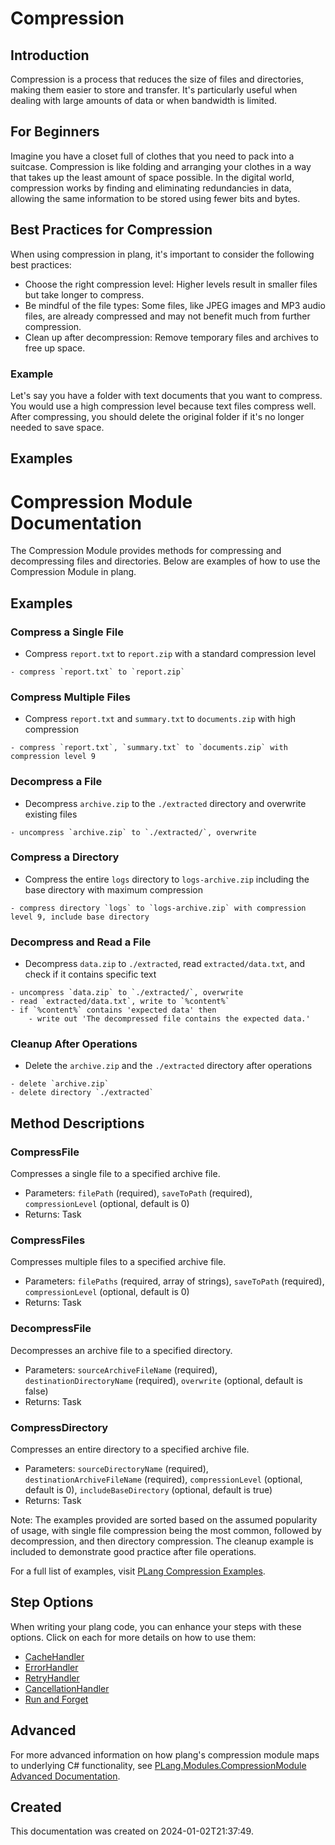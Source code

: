 
# Compression
## Introduction
Compression is a process that reduces the size of files and directories, making them easier to store and transfer. It's particularly useful when dealing with large amounts of data or when bandwidth is limited.

## For Beginners
Imagine you have a closet full of clothes that you need to pack into a suitcase. Compression is like folding and arranging your clothes in a way that takes up the least amount of space possible. In the digital world, compression works by finding and eliminating redundancies in data, allowing the same information to be stored using fewer bits and bytes.

## Best Practices for Compression
When using compression in plang, it's important to consider the following best practices:
- Choose the right compression level: Higher levels result in smaller files but take longer to compress.
- Be mindful of the file types: Some files, like JPEG images and MP3 audio files, are already compressed and may not benefit much from further compression.
- Clean up after decompression: Remove temporary files and archives to free up space.

### Example
Let's say you have a folder with text documents that you want to compress. You would use a high compression level because text files compress well. After compressing, you should delete the original folder if it's no longer needed to save space.

## Examples

# Compression Module Documentation

The Compression Module provides methods for compressing and decompressing files and directories. Below are examples of how to use the Compression Module in plang.

## Examples

### Compress a Single File
- Compress `report.txt` to `report.zip` with a standard compression level
```plang
- compress `report.txt` to `report.zip`
```

### Compress Multiple Files
- Compress `report.txt` and `summary.txt` to `documents.zip` with high compression
```plang
- compress `report.txt`, `summary.txt` to `documents.zip` with compression level 9
```

### Decompress a File
- Decompress `archive.zip` to the `./extracted` directory and overwrite existing files
```plang
- uncompress `archive.zip` to `./extracted/`, overwrite
```

### Compress a Directory
- Compress the entire `logs` directory to `logs-archive.zip` including the base directory with maximum compression
```plang
- compress directory `logs` to `logs-archive.zip` with compression level 9, include base directory
```

### Decompress and Read a File
- Decompress `data.zip` to `./extracted`, read `extracted/data.txt`, and check if it contains specific text
```plang
- uncompress `data.zip` to `./extracted/`, overwrite
- read `extracted/data.txt`, write to `%content%`
- if `%content%` contains 'expected data' then
    - write out 'The decompressed file contains the expected data.'
```

### Cleanup After Operations
- Delete the `archive.zip` and the `./extracted` directory after operations
```plang
- delete `archive.zip`
- delete directory `./extracted`
```

## Method Descriptions

### CompressFile
Compresses a single file to a specified archive file.
- Parameters: `filePath` (required), `saveToPath` (required), `compressionLevel` (optional, default is 0)
- Returns: Task

### CompressFiles
Compresses multiple files to a specified archive file.
- Parameters: `filePaths` (required, array of strings), `saveToPath` (required), `compressionLevel` (optional, default is 0)
- Returns: Task

### DecompressFile
Decompresses an archive file to a specified directory.
- Parameters: `sourceArchiveFileName` (required), `destinationDirectoryName` (required), `overwrite` (optional, default is false)
- Returns: Task

### CompressDirectory
Compresses an entire directory to a specified archive file.
- Parameters: `sourceDirectoryName` (required), `destinationArchiveFileName` (required), `compressionLevel` (optional, default is 0), `includeBaseDirectory` (optional, default is true)
- Returns: Task

Note: The examples provided are sorted based on the assumed popularity of usage, with single file compression being the most common, followed by decompression, and then directory compression. The cleanup example is included to demonstrate good practice after file operations.


For a full list of examples, visit [PLang Compression Examples](https://github.com/PLangHQ/plang/tree/main/Tests/Compression).

## Step Options
When writing your plang code, you can enhance your steps with these options. Click on each for more details on how to use them:
- [CacheHandler](/moduels/cacheHandler.md)
- [ErrorHandler](/moduels/ErrorHandler.md)
- [RetryHandler](/moduels/RetryHandler.md)
- [CancellationHandler](/moduels/CancelationHandler.md)
- [Run and Forget](/moduels/RunAndForget.md)

## Advanced
For more advanced information on how plang's compression module maps to underlying C# functionality, see [PLang.Modules.CompressionModule Advanced Documentation](./PLang.Modules.CompressionModule_advanced.md).

## Created
This documentation was created on 2024-01-02T21:37:49.
